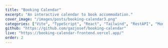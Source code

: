 ```yaml
---
title: "Booking Calendar"
excerpt: "An interactive calendar to book accommodation."
cover_image: "/images/posts/booking-calendar3.png"
categories: ["Vite", "TypeScript", "React", "Tailwind", "RestAPI", "MongoDB"]
github: "https://github.com/gazjosef/booking-calendar"
live: "https://booking-calendar-frontend.vercel.app/"
order: 2
---
```

